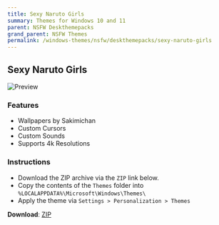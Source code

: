 ```yaml
---
title: Sexy Naruto Girls
summary: Themes for Windows 10 and 11
parent: NSFW Deskthemepacks
grand_parent: NSFW Themes
permalink: /windows-themes/nsfw/deskthemepacks/sexy-naruto-girls
---
```


## Sexy Naruto Girls

![Preview][Preview]

### Features

- Wallpapers by Sakimichan
- Custom Cursors
- Custom Sounds
- Supports 4k Resolutions

### Instructions

- Download the ZIP archive via the `ZIP` link below.
- Copy the contents of the `Themes` folder into `%LOCALAPPDATA%\Microsoft\Windows\Themes\`
- Apply the theme via `Settings > Personalization > Themes`


**Download**: [ZIP][ZIP]

<!-- ///////////////////////////////////////////////////////////////////////////////////////////////////////////////////////////////////////////////////// -->

[Preview]: https://gitlab.com/the-back-room/deskthemepacks/nsfw/sexy-naruto-girls/-/raw/main/Extras/Preview.bmp

<!-- ////////////////////////////////////////////////////////////////////////////////////////////////////////////////////// -->

[ZIP]: https://gitlab.com/the-back-room/deskthemepacks/nsfw/sexy-naruto-girls/-/archive/main/sexy-naruto-girls-main.zip

<!-- ///////////////////////////////////////////////////////////////////////////////////////////////////////////////////////////////////////////////////// -->
